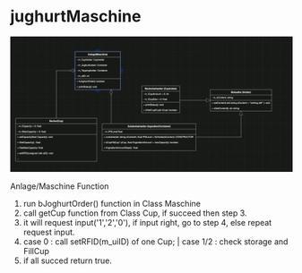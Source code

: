 # jughurtMaschine

![umlJoghurtMaschine](umlJoghurtMaschine.png)

Anlage/Maschine Function
1. run bJoghurtOrder() function in Class Maschine
2. call getCup function from Class Cup, if succeed then step 3.
3. it will request input('1','2','0'), if input right, go to step 4, else repeat request input.
4. case 0 : call setRFID(m_uiID) of one Cup; |
   case 1/2 : check storage and FillCup
5. if all succed return true.
